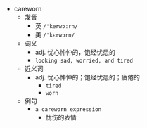 - careworn
  - 发音
    - 英 `/'kerwɔːrn/`
    - 美 `/'kɛrwɔrn/`
  - 词义
    - adj. 忧心忡忡的，饱经忧患的
    - `looking sad, worried, and tired`
  - 近义词
    - adj. 忧心忡忡的；饱经忧患的；疲倦的
      - `tired`
      - `worn`
  - 例句
    - `a careworn expression`
      - 忧伤的表情

